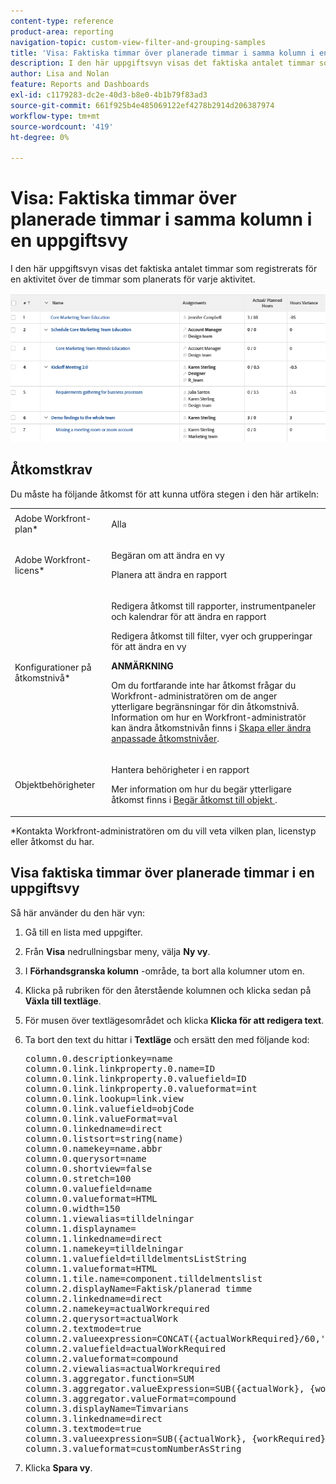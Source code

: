 ```yaml
---
content-type: reference
product-area: reporting
navigation-topic: custom-view-filter-and-grouping-samples
title: 'Visa: Faktiska timmar över planerade timmar i samma kolumn i en uppgiftsvy'
description: I den här uppgiftsvyn visas det faktiska antalet timmar som registrerats för en aktivitet över de timmar som planerats för varje aktivitet.
author: Lisa and Nolan
feature: Reports and Dashboards
exl-id: c1179283-dc2e-40d3-b8e0-4b1b79f83ad3
source-git-commit: 661f925b4e485069122ef4278b2914d206387974
workflow-type: tm+mt
source-wordcount: '419'
ht-degree: 0%

---
```


# Visa: Faktiska timmar över planerade timmar i samma kolumn i en uppgiftsvy

I den här uppgiftsvyn visas det faktiska antalet timmar som registrerats för en aktivitet över de timmar som planerats för varje aktivitet.

![actual_vs_planning_in_task_report.png](assets/actual-vs-planned-in-task-report-350x58.png)

## Åtkomstkrav

Du måste ha följande åtkomst för att kunna utföra stegen i den här artikeln:

<table style="table-layout:auto"> 
 <col> 
 <col> 
 <tbody> 
  <tr> 
   <td role="rowheader">Adobe Workfront-plan*</td> 
   <td> <p>Alla</p> </td> 
  </tr> 
  <tr> 
   <td role="rowheader">Adobe Workfront-licens*</td> 
   <td> <p>Begäran om att ändra en vy </p>
   <p>Planera att ändra en rapport</p> </td> 
  </tr> 
  <tr> 
   <td role="rowheader">Konfigurationer på åtkomstnivå*</td> 
   <td> <p>Redigera åtkomst till rapporter, instrumentpaneler och kalendrar för att ändra en rapport</p> <p>Redigera åtkomst till filter, vyer och grupperingar för att ändra en vy</p> <p><b>ANMÄRKNING</b>

Om du fortfarande inte har åtkomst frågar du Workfront-administratören om de anger ytterligare begränsningar för din åtkomstnivå. Information om hur en Workfront-administratör kan ändra åtkomstnivån finns i <a href="../../../administration-and-setup/add-users/configure-and-grant-access/create-modify-access-levels.md" class="MCXref xref">Skapa eller ändra anpassade åtkomstnivåer</a>.</p> </td>
</tr>  
  <tr> 
   <td role="rowheader">Objektbehörigheter</td> 
   <td> <p>Hantera behörigheter i en rapport</p> <p>Mer information om hur du begär ytterligare åtkomst finns i <a href="../../../workfront-basics/grant-and-request-access-to-objects/request-access.md" class="MCXref xref">Begär åtkomst till objekt </a>.</p> </td> 
  </tr> 
 </tbody> 
</table>

&#42;Kontakta Workfront-administratören om du vill veta vilken plan, licenstyp eller åtkomst du har.

## Visa faktiska timmar över planerade timmar i en uppgiftsvy

Så här använder du den här vyn:

1. Gå till en lista med uppgifter.
1. Från **Visa** nedrullningsbar meny, välja **Ny vy**.

1. I **Förhandsgranska kolumn** -område, ta bort alla kolumner utom en.
1. Klicka på rubriken för den återstående kolumnen och klicka sedan på **Växla till textläge**.
1. För musen över textlägesområdet och klicka **Klicka för att redigera text**.
1. Ta bort den text du hittar i **Textläge** och ersätt den med följande kod:
   <pre>column.0.descriptionkey=name<br>column.0.link.linkproperty.0.name=ID<br>column.0.link.linkproperty.0.valuefield=ID<br>column.0.link.linkproperty.0.valueformat=int<br>column.0.link.lookup=link.view<br>column.0.link.valuefield=objCode<br>column.0.link.valueFormat=val<br>column.0.linkedname=direct<br>column.0.listsort=string(name)<br>column.0.namekey=name.abbr<br>column.0.querysort=name<br>column.0.shortview=false<br>column.0.stretch=100<br>column.0.valuefield=name<br>column.0.valueformat=HTML<br>column.0.width=150<br>column.1.viewalias=tilldelningar<br>column.1.displayname=<br>column.1.linkedname=direct<br>column.1.namekey=tilldelningar<br>column.1.valuefield=tilldelmentsListString<br>column.1.valueformat=HTML<br>column.1.tile.name=component.tilldelmentslist<br>column.2.displayName=Faktisk/planerad timme<br>column.2.linkedname=direct<br>column.2.namekey=actualWorkrequired<br>column.2.querysort=actualWork<br>column.2.textmode=true<br>column.2.valueexpression=CONCAT({actualWorkRequired}/60,' / ',{workRequired}/60)<br>column.2.valuefield=actualWorkRequired<br>column.2.valueformat=compound<br>column.2.viewalias=actualWorkrequired<br>column.3.aggregator.function=SUM<br>column.3.aggregator.valueExpression=SUB({actualWork}, {workRequired})<br>column.3.aggregator.valueFormat=compound<br>column.3.displayName=Timvarians<br>column.3.linkedname=direct<br>column.3.textmode=true<br>column.3.valueexpression=SUB({actualWork}, {workRequired})/60<br>column.3.valueformat=customNumberAsString</pre>

1. Klicka **Spara vy**.
